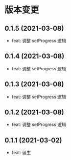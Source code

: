 # 版本变更

## 0.1.5 (2021-03-08)

- feat: 调整 setProgress 逻辑

## 0.1.4 (2021-03-08)

- feat: 调整 setProgress 逻辑

## 0.1.3 (2021-03-08)

- feat: 调整 setProgress 逻辑

## 0.1.2 (2021-03-08)

- feat: 调整 setProgress 逻辑

## 0.1.1 (2021-03-02)

- feat: 诞生
